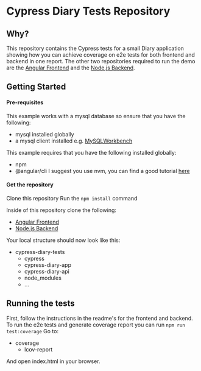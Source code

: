 # Cypress Diary Tests Repository

## Why?

This repository contains the Cypress tests for a small Diary application showing how you can achieve coverage on e2e tests for both frontend and backend in one report. The other two repositories required to run the demo are the [Angular Frontend](https://github.com/TianeErwee/cypress-diary-app) and the [Node.js Backend](https://github.com/TianeErwee/cypress-diary-api).

## Getting Started

#### Pre-requisites
This example works with a mysql database so ensure that you have the following:
* mysql installed globally
* a mysql client installed e.g. [MySQLWorkbench](https://www.mysql.com/products/workbench/)

This example requires that you have the following installed globally:
* npm
* @angular/cli
I suggest you use nvm, you can find a good tutorial [here](https://www.sitepoint.com/quick-tip-multiple-versions-node-nvm/)

#### Get the repository
Clone this repository
Run the `npm install` command

Inside of this repository clone the following:
* [Angular Frontend](https://github.com/TianeErwee/cypress-diary-app)
* [Node.js Backend](https://github.com/TianeErwee/cypress-diary-api)

Your local structure should now look like this:
- cypress-diary-tests
  - cypress
  - cypress-diary-app
  - cypress-diary-api
  - node_modules
  - ...

## Running the tests

First, follow the instructions in the readme's for the frontend and backend.
To run the e2e tests and generate coverage report you can run `npm run test:coverage`
Go to:
- coverage
  - lcov-report

And open index.html in your browser.